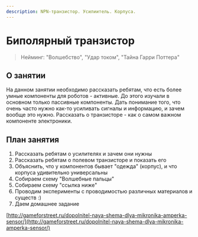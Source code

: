 ```yaml
---
description: NPN-транзистор. Усилиитель. Корпуса.
---
```


# Биполярный транзистор

> Нейминг: "Волшебство", "Удар током", "Тайна Гарри Поттера"

## О занятии

На данном занятии необходимо рассказать ребятам, что есть более умные компоненты для роботов - активные. До этого изучали в основном только пассивные компоненты. Дать понимание того, что очень часто нужно как-то усиливать сигналы и информацию, и зачем вообще это нужно. Рассказать о транзисторе - как о самом важном компоненте электроники.

## План занятия

1. Рассказать ребятам о усилителях и зачем они нужны
2. Рассказать ребятам о полевом транзисторе и показать его
3. Объяснить, что у компонентов бывает "одежда" \(корпус\), и что корпуса удивительно универсальны
4. Собираем схему "Волшебные пальцы"
5. Собираем схему "ссылка ниже"
6. Проводим эксперименты с проводимостью различных материалов и существ :\)
7. Даем домашнее задание

[http://gameforstreet.ru/dopolnitel-naya-shema-dlya-mikronika-amperka-sensor/](http://gameforstreet.ru/dopolnitel-naya-shema-dlya-mikronika-amperka-sensor/)


